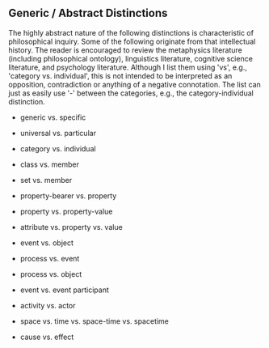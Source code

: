 ## Generic / Abstract Distinctions

The highly abstract nature of the following distinctions is characteristic of philosophical inquiry. Some of the following originate from that intellectual history. The reader is encouraged to review the metaphysics literature (including philosophical ontology), linguistics literature, cognitive science literature, and psychology literature. 
Although I list them using 'vs', e.g., 'category vs. individual', this is not intended to be interpreted as an opposition, contradiction or anything of a negative connotation. The list can just as easily use '-' between the categories, e.g., the category-individual distinction.

* generic vs. specific
* universal vs. particular
* category vs. individual
* class vs. member
* set vs. member

* property-bearer vs. property
* property vs. property-value
* attribute vs. property vs. value

* event vs. object
* process vs. event
* process vs. object
* event vs. event participant

* activity vs. actor

* space vs. time vs. space-time vs. spacetime
* cause vs. effect

